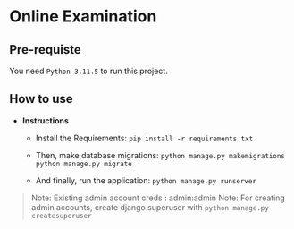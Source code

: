 # Online Examination

## Pre-requiste

You need `Python 3.11.5` to run this project.

## How to use

- **Instructions**

  - Install the Requirements:
    `pip install -r requirements.txt`

  - Then, make database migrations: 
    `python manage.py makemigrations`
    `python manage.py migrate`

  - And finally, run the application: 
    `python manage.py runserver`

> Note: Existing admin account creds : admin:admin
> Note: For creating admin accounts, create django superuser with `python manage.py createsuperuser`
